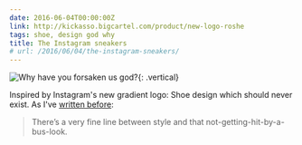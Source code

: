 ```yaml
---
date: 2016-06-04T00:00:00Z
link: http://kickasso.bigcartel.com/product/new-logo-roshe
tags: shoe, design god why
title: The Instagram sneakers
# url: /2016/06/04/the-instagram-sneakers/
---
```


![Why have you forsaken us god?](/images/godwhy.jpg){: .vertical}

Inspired by Instagram's new gradient logo: Shoe design which should never exist. As I've [written before](https://valiantghost.com/2015/07/running-shoes/):

> There’s a very fine line between style and that not-getting-hit-by-a-bus-look. 